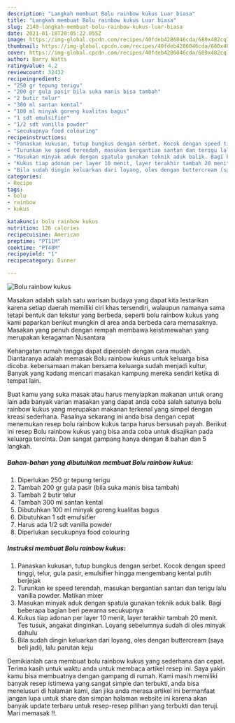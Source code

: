 ```yaml
---
description: "Langkah membuat Bolu rainbow kukus Luar biasa"
title: "Langkah membuat Bolu rainbow kukus Luar biasa"
slug: 2140-langkah-membuat-bolu-rainbow-kukus-luar-biasa
date: 2021-01-18T20:05:22.055Z
image: https://img-global.cpcdn.com/recipes/40fdeb4286046cda/680x482cq70/bolu-rainbow-kukus-foto-resep-utama.jpg
thumbnail: https://img-global.cpcdn.com/recipes/40fdeb4286046cda/680x482cq70/bolu-rainbow-kukus-foto-resep-utama.jpg
cover: https://img-global.cpcdn.com/recipes/40fdeb4286046cda/680x482cq70/bolu-rainbow-kukus-foto-resep-utama.jpg
author: Barry Watts
ratingvalue: 4.2
reviewcount: 32432
recipeingredient:
- "250 gr tepung terigu"
- "200 gr gula pasir bila suka manis bisa tambah"
- "2 butir telur"
- "300 ml santan kental"
- "100 ml minyak goreng kualitas bagus"
- "1 sdt emulsifier"
- "1/2 sdt vanilla powder"
- "secukupnya food colouring"
recipeinstructions:
- "Panaskan kukusan, tutup bungkus dengan serbet. Kocok dengan speed tinggi, telur, gula pasir, emulsifier hingga mengembang kental putih berjejak"
- "Turunkan ke speed terendah, masukan bergantian santan dan terigu lalu vanilla powder. Matikan mixer"
- "Masukan minyak aduk dengan spatula gunakan teknik aduk balik. Bagi beberapa bagian beri pewarna secukupnya"
- "Kukus tiap adonan per layer 10 menit, layer terakhir tambah 20 menit. Tes tusuk, angakat dinginkan. Loyang sebelumnya sudah di oles minyak dahulu"
- "Bila sudah dingin keluarkan dari loyang, oles dengan buttercream (saya beli jadi), lalu parutan keju"
categories:
- Recipe
tags:
- bolu
- rainbow
- kukus

katakunci: bolu rainbow kukus 
nutrition: 126 calories
recipecuisine: American
preptime: "PT11M"
cooktime: "PT48M"
recipeyield: "1"
recipecategory: Dinner

---
```



![Bolu rainbow kukus](https://img-global.cpcdn.com/recipes/40fdeb4286046cda/680x482cq70/bolu-rainbow-kukus-foto-resep-utama.jpg)

Masakan adalah salah satu warisan budaya yang dapat kita lestarikan karena setiap daerah memiliki ciri khas tersendiri, walaupun namanya sama tetapi bentuk dan tekstur yang berbeda, seperti bolu rainbow kukus yang kami paparkan berikut mungkin di area anda berbeda cara memasaknya. Masakan yang penuh dengan rempah membawa keistimewahan yang merupakan keragaman Nusantara

Kehangatan rumah tangga dapat diperoleh dengan cara mudah. Diantaranya adalah memasak Bolu rainbow kukus untuk keluarga bisa dicoba. kebersamaan makan bersama keluarga sudah menjadi kultur, Banyak yang kadang mencari masakan kampung mereka sendiri ketika di tempat lain.



Buat kamu yang suka masak atau harus menyiapkan makanan untuk orang lain ada banyak varian masakan yang dapat anda coba salah satunya bolu rainbow kukus yang merupakan makanan terkenal yang simpel dengan kreasi sederhana. Pasalnya sekarang ini anda bisa dengan cepat menemukan resep bolu rainbow kukus tanpa harus bersusah payah.
Berikut ini resep Bolu rainbow kukus yang bisa anda coba untuk disajikan pada keluarga tercinta. Dan sangat gampang hanya dengan 8 bahan dan 5 langkah.


<!--inarticleads1-->

##### Bahan-bahan yang dibutuhkan membuat Bolu rainbow kukus:

1. Diperlukan 250 gr tepung terigu
1. Tambah 200 gr gula pasir (bila suka manis bisa tambah)
1. Tambah 2 butir telur
1. Tambah 300 ml santan kental
1. Dibutuhkan 100 ml minyak goreng kualitas bagus
1. Dibutuhkan 1 sdt emulsifier
1. Harus ada 1/2 sdt vanilla powder
1. Diperlukan secukupnya food colouring




<!--inarticleads2-->

##### Instruksi membuat  Bolu rainbow kukus:

1. Panaskan kukusan, tutup bungkus dengan serbet. Kocok dengan speed tinggi, telur, gula pasir, emulsifier hingga mengembang kental putih berjejak
1. Turunkan ke speed terendah, masukan bergantian santan dan terigu lalu vanilla powder. Matikan mixer
1. Masukan minyak aduk dengan spatula gunakan teknik aduk balik. Bagi beberapa bagian beri pewarna secukupnya
1. Kukus tiap adonan per layer 10 menit, layer terakhir tambah 20 menit. Tes tusuk, angakat dinginkan. Loyang sebelumnya sudah di oles minyak dahulu
1. Bila sudah dingin keluarkan dari loyang, oles dengan buttercream (saya beli jadi), lalu parutan keju




Demikianlah cara membuat bolu rainbow kukus yang sederhana dan cepat. Terima kasih untuk waktu anda untuk membaca artikel resep ini. Saya yakin kamu bisa membuatnya dengan gampang di rumah. Kami masih memiliki banyak resep istimewa yang sangat simple dan terbukti, anda bisa menelusuri di halaman kami, dan jika anda merasa artikel ini bermanfaat jangan lupa untuk share dan simpan halaman website ini karena akan banyak update terbaru untuk resep-resep pilihan yang terbukti dan teruji. Mari memasak !!. 
